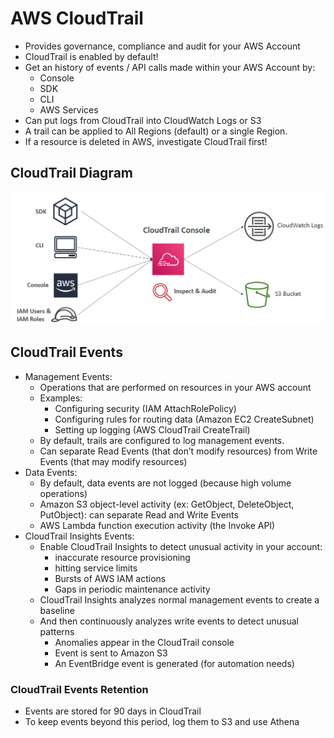# AWS CloudTrail

- Provides governance, compliance and audit for your AWS Account
- CloudTrail is enabled by default!
- Get an history of events / API calls made within your AWS Account by:
  - Console
  - SDK
  - CLI
  - AWS Services
- Can put logs from CloudTrail into CloudWatch Logs or S3
- A trail can be applied to All Regions (default) or a single Region.
- If a resource is deleted in AWS, investigate CloudTrail first!

## CloudTrail Diagram

![image](./21_05_CloudTrail_Diagram.png)

## CloudTrail Events

- Management Events:
  - Operations that are performed on resources in your AWS account
  - Examples:
    - Configuring security (IAM AttachRolePolicy)
    - Configuring rules for routing data (Amazon EC2 CreateSubnet)
    - Setting up logging (AWS CloudTrail CreateTrail)
  - By default, trails are configured to log management events.
  - Can separate Read Events (that don’t modify resources) from Write Events (that may modify resources)
- Data Events:
  - By default, data events are not logged (because high volume operations)
  - Amazon S3 object-level activity (ex: GetObject, DeleteObject, PutObject): can separate Read and Write Events
  - AWS Lambda function execution activity (the Invoke API)
- CloudTrail Insights Events:
  - Enable CloudTrail Insights to detect unusual activity in your account:
    - inaccurate resource provisioning
    - hitting service limits
    - Bursts of AWS IAM actions
    - Gaps in periodic maintenance activity
  - CloudTrail Insights analyzes normal management events to create a baseline
  - And then continuously analyzes write events to detect unusual patterns
    - Anomalies appear in the CloudTrail console
    - Event is sent to Amazon S3
    - An EventBridge event is generated (for automation needs)

### CloudTrail Events Retention

- Events are stored for 90 days in CloudTrail
- To keep events beyond this period, log them to S3 and use Athena
